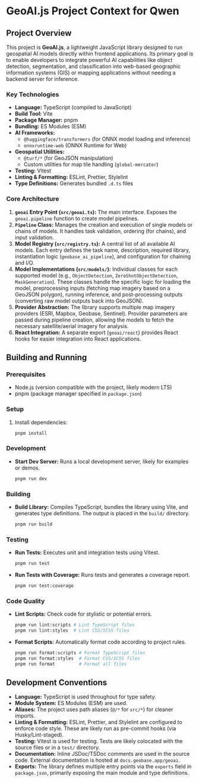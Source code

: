 # GeoAI.js Project Context for Qwen

## Project Overview

This project is **GeoAI.js**, a lightweight JavaScript library designed to run geospatial AI models directly within frontend applications. Its primary goal is to enable developers to integrate powerful AI capabilities like object detection, segmentation, and classification into web-based geographic information systems (GIS) or mapping applications without needing a backend server for inference.

### Key Technologies

- **Language:** TypeScript (compiled to JavaScript)
- **Build Tool:** Vite
- **Package Manager:** pnpm
- **Bundling:** ES Modules (ESM)
- **AI Frameworks:**
  - `@huggingface/transformers` (for ONNX model loading and inference)
  - `onnxruntime-web` (ONNX Runtime for Web)
- **Geospatial Utilities:**
  - `@turf/*` (for GeoJSON manipulation)
  - Custom utilities for map tile handling (`global-mercator`)
- **Testing:** Vitest
- **Linting & Formatting:** ESLint, Prettier, Stylelint
- **Type Definitions:** Generates bundled `.d.ts` files

### Core Architecture

1.  **`geoai` Entry Point (`src/geoai.ts`):** The main interface. Exposes the `geoai.pipeline` function to create model pipelines.
2.  **`Pipeline` Class:** Manages the creation and execution of single models or chains of models. It handles task validation, ordering (for chains), and input validation.
3.  **Model Registry (`src/registry.ts`):** A central list of all available AI models. Each entry defines the task name, description, required library, instantiation logic (`geobase_ai_pipeline`), and configuration for chaining and I/O.
4.  **Model Implementations (`src/models/`):** Individual classes for each supported model (e.g., `ObjectDetection`, `ZeroShotObjectDetection`, `MaskGeneration`). These classes handle the specific logic for loading the model, preprocessing inputs (fetching map imagery based on a GeoJSON polygon), running inference, and post-processing outputs (converting raw model outputs back into GeoJSON).
5.  **Provider Abstraction:** The library supports multiple map imagery providers (ESRI, Mapbox, Geobase, Sentinel). Provider parameters are passed during pipeline creation, allowing the models to fetch the necessary satellite/aerial imagery for analysis.
6.  **React Integration:** A separate export (`geoai/react`) provides React hooks for easier integration into React applications.

## Building and Running

### Prerequisites

- Node.js (version compatible with the project, likely modern LTS)
- pnpm (package manager specified in `package.json`)

### Setup

1.  Install dependencies:
    ```bash
    pnpm install
    ```

### Development

- **Start Dev Server:** Runs a local development server, likely for examples or demos.
  ```bash
  pnpm run dev
  ```

### Building

- **Build Library:** Compiles TypeScript, bundles the library using Vite, and generates type definitions. The output is placed in the `build/` directory.
  ```bash
  pnpm run build
  ```

### Testing

- **Run Tests:** Executes unit and integration tests using Vitest.
  ```bash
  pnpm run test
  ```
- **Run Tests with Coverage:** Runs tests and generates a coverage report.
  ```bash
  pnpm run test:coverage
  ```

### Code Quality

- **Lint Scripts:** Check code for stylistic or potential errors.
  ```bash
  pnpm run lint:scripts # Lint TypeScript files
  pnpm run lint:styles  # Lint CSS/SCSS files
  ```
- **Format Scripts:** Automatically format code according to project rules.
  ```bash
  pnpm run format:scripts # Format TypeScript files
  pnpm run format:styles  # Format CSS/SCSS files
  pnpm run format         # Format all files
  ```

## Development Conventions

- **Language:** TypeScript is used throughout for type safety.
- **Module System:** ES Modules (ESM) are used.
- **Aliases:** The project uses path aliases (`@/*` for `src/*`) for cleaner imports.
- **Linting & Formatting:** ESLint, Prettier, and Stylelint are configured to enforce code style. These are likely run as pre-commit hooks (via Husky/Lint-staged).
- **Testing:** Vitest is used for testing. Tests are likely colocated with the source files or in a `test/` directory.
- **Documentation:** Inline JSDoc/TSDoc comments are used in the source code. External documentation is hosted at `docs.geobase.app/geoai`.
- **Exports:** The library defines multiple entry points via the `exports` field in `package.json`, primarily exposing the main module and type definitions.
